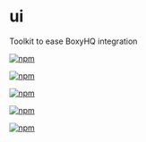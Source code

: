 # ui

Toolkit to ease BoxyHQ integration

<a href="https://www.npmjs.com/package/@boxyhq/angular-ui"><img src="https://img.shields.io/npm/v/@boxyhq/@boxyhq/angular-ui.svg" alt="npm" ></a>

<a href="https://www.npmjs.com/package/@boxyhq/react-ui"><img src="https://img.shields.io/npm/v/@boxyhq/@boxyhq/react-ui.svg" alt="npm" ></a>

<a href="https://www.npmjs.com/package/@boxyhq/svelte-ui"><img src="https://img.shields.io/npm/v/@boxyhq/@boxyhq/svelte-ui.svg" alt="npm" ></a>

<a href="https://www.npmjs.com/package/@boxyhq/vue-ui"><img src="https://img.shields.io/npm/v/@boxyhq/@boxyhq/vue-ui.svg" alt="npm" ></a>

<a href="https://www.npmjs.com/package/@boxyhq/vue2-ui"><img src="https://img.shields.io/npm/v/@boxyhq/@boxyhq/vue2-ui.svg" alt="npm" ></a>
